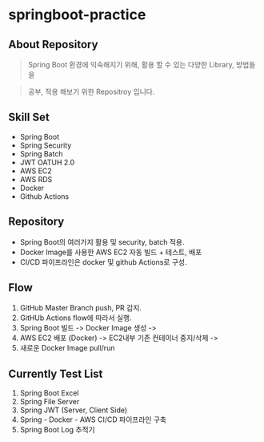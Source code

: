 # springboot-practice

## About Repository 
> Spring Boot 환경에 익숙해지기 위해, 활용 할 수 있는 다양한 Library, 방법들을
  
> 공부, 적용 해보기 위한 Repositroy 입니다. 


## Skill Set
- Spring Boot
- Spring Security 
- Spring Batch
- JWT OATUH 2.0
- AWS EC2
- AWS RDS
- Docker 
- Github Actions

## Repository 
- Spring Boot의 여러가지 활용 및 security, batch 적용. 
- Docker Image를 사용한 AWS EC2 자동 빌드 + 테스트, 배포
- CI/CD 파이프라인은 docker 및 github Actions로 구성.


## Flow
1. GitHub Master Branch push, PR 감지.
2. GitHUb Actions flow에 따라서 실행. 
3. Spring Boot 빌드 -> Docker Image 생성 -> 
4. AWS EC2 배포 (Docker) -> EC2내부 기존 컨테이너 중지/삭제 ->
5. 새로운 Docker Image pull/run 

## Currently Test List
1. Spring Boot Excel 
2. Spring File Server 
3. Spring JWT (Server, Client Side)
4. Spring - Docker - AWS CI/CD 파이프라인 구축
5. Spring Boot Log 추적기 
